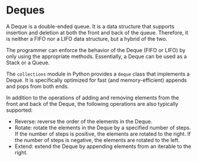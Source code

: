 # Deques

A Deque is a double-ended queue.  It is a data structure that supports insertion and deletion at both the front and back of the queue. Therefore, it is neither a FIFO nor a LIFO data structure, but a hybrid of the two.

The programmer can enforce the behavior of the Deque (FIFO or LIFO) by only using the appropriate methods. Essentially, a Deque can be used as a Stack or a Queue.

The `collections` module in Python provides a `deque` class that implements a Deque. It is specifically optimized for fast (and memory-efficient) appends and pops from both ends.

In addition to the operations of adding and removing elements from the front and back of the Deque, the following operations are also typically supported:
- Reverse: reverse the order of the elements in the Deque.
- Rotate: rotate the elements in the Deque by a specified number of steps.  If the number of steps is positive, the elements are rotated to the right.  If the number of steps is negative, the elements are rotated to the left.
- Extend: extend the Deque by appending elements from an iterable to the right.
